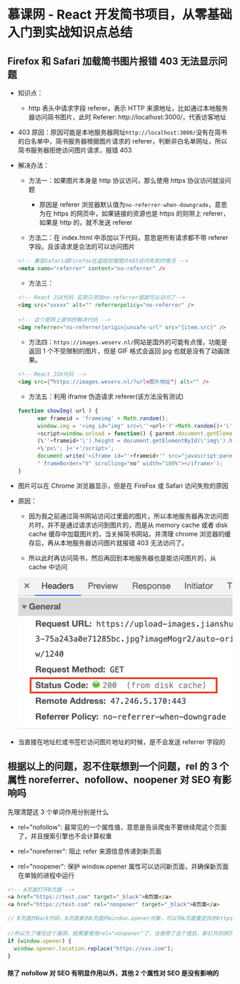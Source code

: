 # 慕课网 - React 开发简书项目，从零基础入门到实战知识点总结

## Firefox 和 Safari 加载简书图片报错 403 无法显示问题

- 知识点：

  - http 表头中请求字段 referer，表示 HTTP 来源地址，比如通过本地服务器访问简书图片，此时 Referer: http://localhost:3000/，代表访客地址

- 403 原因：原因可能是本地服务器网址`http://localhost:3000/`没有在简书的白名单中，简书服务器根据图片请求的 referer，判断非白名单网址，所以简书服务器拒绝访问图片请求，报错 403

- 解决办法：

  - 方法一：如果图片本身是 http 协议访问，那么使用 https 协议访问就没问题

    - 原因是 referer 浏览器默认值为`no-referrer-when-downgrade`，意思为在 https 的网页中，如果链接的资源也是 https 的则带上 referer，如果是 http 的，就不发送 referer

  - 方法二：在 index.html 中添加以下代码，意思是所有请求都不带 referer 字段。且该请求是合法的可以访问图片

  ```html
  <!-- 兼容Safari或Firefox在盗链加载图片403访问失败的情况 -->
  <meta name="referrer" content="no-referrer" />
  ```

  - 方法三：

  ```html
  <!-- React JSX代码 实测只添加no-referrer值就可以访问了-->
  <img src="xxxxx" alt="" referrerpolicy="no-referrer" />

  <!-- 这个是网上提供的解决代码 -->
  <img referrer="no-referrer|origin|unsafe-url" src="{item.src}" />
  ```

  - 方法四：`https://images.weserv.nl/`网站是国外的可能有点慢，功能是返回 1 个不受限制的图片，但是 GIF 格式会返回 jpg 也就是没有了动画效果。

  ```html
  <!-- React JSX代码 -->
  <img src={"https://images.weserv.nl/?url=图片地址"} alt="" />
  ```

  - 方法五：利用 iframe 伪造请求 referer(该方法没有测试)

  ```javascript
  function showImg( url ) {
        var frameid = 'frameimg' + Math.random();
        window.img = '<img id="img" src=\''+url+'?'+Math.random()+'\' />
        <script>window.onload = function() { parent.document.getElementById
        (\''+frameid+'\').height = document.getElementById(\'img\').height
        +\'px\'; }<'+'/script>';
        document.write('<iframe id="'+frameid+'" src="javascript:parent.img;
        " frameBorder="0" scrolling="no" width="100%"></iframe>');
  }
  ```

- 图片可以在 Chrome 浏览器显示，但是在 FireFox 或 Safari 访问失败的原因

- 原因：

  - 因为我之前通过简书网站访问过里面的图片，所以本地服务器再次访问图片时，并不是通过请求访问到图片的，而是从 memory cache 或者 disk cache 缓存中加载图片的，当关掉简书网站，并清理 chrome 浏览器的缓存后，再从本地服务器访问图片就报错 403 无法访问了。

  - 所以此时再访问简书，然后再回到本地服务器也是能访问图片的，从 cache 中访问

  ![从cache中访问图片](./imgs/load_pic_from_cache.png)

- 当直接在地址栏或书签栏访问图片地址的时候，是不会发送 referrer 字段的

## 根据以上的问题，忍不住联想到一个问题，rel 的 3 个属性 noreferrer、nofollow、noopener 对 SEO 有影响吗

先理清楚这 3 个单词作用分别是什么

- rel="nofollow": 最常见的一个属性值，意思是告诉爬虫不要继续爬这个页面了，并且搜索引擎也不会计算权重

- rel="noreferrer": 阻止 refer 来源信息传递到新页面

- rel="noopener": 保护 window.opener 属性可以访问新页面，并确保新页面在单独的进程中运行

```html
<!-- A页面打开B页面 -->
<a href="https://test.com" target="_black">B页面</a>
<a href="https://test.com" rel="noopener" target="_black">B页面</a>
```

```javascript
// B页面的Hack代码，B页面拿到A页面的window.opener对象，可以将A页面重定向到https://xxx.com网页，所以暴露出window.opener对象是有安全风险的，还可以拿到源网站数据。

//所以为了堵住这个漏洞，就需要使用rel="noopener"了，当使用了这个值后，新打开的网页是拿不到window.opener的，输出window.opener=null
if (window.opener) {
  window.opener.location.replace("https://xxx.com");
}
```

#### 除了 nofollow 对 SEO 有明显作用以外，其他 2 个属性对 SEO 是没有影响的
